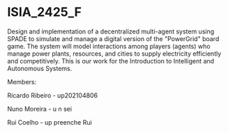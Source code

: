 # ISIA_2425_F
Design and implementation of a decentralized multi-agent system using SPADE to simulate and manage a digital version of the "PowerGrid" board game. The system will model interactions among players (agents) who manage power plants, resources, and cities to supply electricity efficiently and competitively.
This is our work for the Introduction to Intelligent and Autonomous Systems.

Members:

Ricardo Ribeiro - up202104806 

Nuno Moreira - u n sei

Rui Coelho - up preenche Rui

